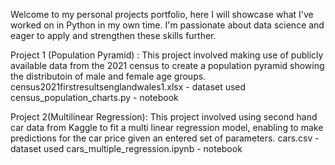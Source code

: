 Welcome to my personal projects portfolio, here I will showcase what I've worked on in Python in my own time. I'm passionate about data science and eager to apply and strengthen these skills further. 

Project 1 (Population Pyramid) :
  This project involved making use of publicly available data from the 2021 census to create a population pyramid showing the distributoin of male and female age groups. 
  census2021firstresultsenglandwales1.xlsx - dataset used 
  census_population_charts.py - notebook

Project 2(Multilinear Regression):
  This project involved using second hand car data from Kaggle to fit a multi linear regression model, enabling to make predictions for the car price given an entered set of parameters.
  cars.csv - dataset used 
  cars_multiple_regression.ipynb - notebook
